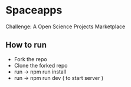 # Spaceapps

Challenge:
A Open Science Projects Marketplace

## How to run
- Fork the repo
- Clone the forked repo
- run -> npm run install
- run -> npm run dev ( to start server )

